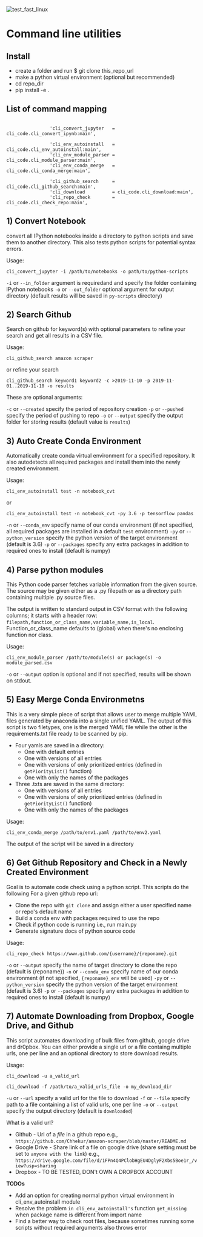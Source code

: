 ![test_fast_linux](https://github.com/arita37/cli_code/workflows/test_fast_linux/badge.svg)

# Command line utilities

## Install

- create a folder and run $ git clone this_repo_url
- make a python virtual environment (optional but recommended)
- cd repo_dir
- pip install -e .

## List of command mapping

```

                'cli_convert_jupyter   = cli_code.cli_convert_ipynb:main',

                'cli_env_autoinstall   = cli_code.cli_env_autoinstall:main',
                'cli_env_module_parser = cli_code.cli_module_parser:main',
                'cli_env_conda_merge   = cli_code.cli_conda_merge:main',

                'cli_github_search     = cli_code.cli_github_search:main',
                'cli_download          = cli_code.cli_download:main',
                'cli_repo_check        = cli_code.cli_check_repo:main',

```

## 1) Convert Notebook

convert all IPython notebooks inside a directory to python scripts and save them to another directory. This also tests python scripts for potential syntax errors.

Usage:

`cli_convert_jupyter -i /path/to/notebooks -o path/to/python-scripts`

`-i` or `--in_folder` argument is requiredand and specify the folder containing IPython notebooks
`-o` or `--out_folder` optional argument for output directory (default results will be saved in `py-scripts` directory)

## 2) Search Github

Search on github for keyword(s) with optional parameters to refine your search and get all results in a CSV file.

Usage:

`cli_github_search amazon scraper`

or refine your search

`cli_github_search keyword1 keyword2 -c >2019-11-10 -p 2019-11-01..2019-11-10 -o results`

These are optional arguments:

`-c` or `--created` specify the period of repository creation
`-p` or `--pushed` specify the period of pushing to repo
`-o` or `--output` specify the output folder for storing results (default value is `results`)

## 3) Auto Create Conda Environment

Automatically create conda virtual environment for a specified repository. It also autodetects all required packages and install them into the newly created environment.

Usage:

`cli_env_autoinstall test -n notebook_cvt`

or

`cli_env_autoinstall test -n notebook_cvt -py 3.6 -p tensorflow pandas`

`-n` or `--conda_env` specify name of our conda environment (if not specified, all required packages are installed in a default `test` environment)
`-py` or `--python_version` specify the python version of the target environment (default is 3.6)
`-p` or `--packages` specify any extra packages in addition to required ones to install (default is numpy)

## 4) Parse python modules

This Python code parser fetches variable information from the given source. The source may be given either as a .py filepath or as a directory path containing multiple .py source files.

The output is written to standard output in CSV format with the following columns; it starts with a header row: `filepath,function_or_class_name,variable_name,is_local`.
Function_or_class_name defaults to (global) when there's no enclosing function nor class.

Usage:

`cli_env_module_parser /path/to/module(s) or package(s) -o module_parsed.csv`

`-o` or `--output` option is optional and if not specified, results will be shown on stdout.

## 5) Easy Merge Conda Environmetns

This is a very simple piece of script that allows user to merge multiple YAML files generated by anaconda into a single unified YAML. The output of this script is two filetypes, one is the merged YAML file while the other is the requirements.txt file ready to be scanned by pip.

- Four yamls are saved in a directory:
  - One with default entries
  - One with versions of all entries
  - One with versions of only prioritized entries (defined in `getPiorityList()` function)
  - One with only the names of the packages
- Three .txts are saved in the same directory:
  - One with versions of all entries
  - One with versions of only prioritized entries (defined in `getPiorityList()` function)
  - One with only the names of the packages

Usage:

`cli_env_conda_merge /path/to/env1.yaml /path/to/env2.yaml`

The output of the script will be saved in a directory

## 6) Get Github Repository and Check in a Newly Created Environment

Goal is to automate code check using a python script. This scripts do the following
For a given github repo url:

- Clone the repo with `git clone` and assign either a user specified name or repo's default name
- Build a conda env with packages required to use the repo
- Check if python code is running i.e., run main.py
- Generate signature docs of python source code

Usage:

`cli_repo_check https://www.github.com/{username}/{reponame}.git`

`-o` or `--output` specify the name of target directory to clone the repo (default is {reponame})
`-n` or `--conda_env` specify name of our conda environment (if not specified, `{reponame}_env` will be used)
`-py` or `--python_version` specify the python version of the target environment (default is 3.6)
`-p` or `--packages` specify any extra packages in addition to required ones to install (default is numpy)

## 7) Automate Downloading from Dropbox, Google Drive, and Github

This script automates downloading of bulk files from github, google drive and dr0pbox. You can either provide a single url or a file containg multiple urls, one per line and an optional directory to store download results.

Usage:

`cli_download -u a_valid_url`

`cli_download -f /path/to/a_valid_urls_file -o my_download_dir`

`-u` or `--url` specify a valid url for the file to download
`-f` or `--file` specify path to a file containing a list of valid urls, one per line
`-o` or `--output` specify the output directory (default is `downloaded`)

What is a valid url?

- Github - Url of a _file_ in a github repo e.g., `https://github.com/Chhekur/amazon-scraper/blob/master/README.md`
- Google Drive - Share link of a file on google drive (share setting must be set to `anyone with the link`) e.g., `https://drive.google.com/file/d/1FPn4Q4PClobHgEU4DglyF2Xbs5Boe1r_/view?usp=sharing`
- Dropbox - TO BE TESTED, DON't OWN A DROPBOX ACCOUNT

**TODOs**

- Add an option for creating normal python virtual environment in cli_env_autoinstall module
- Resolve the problem `in cli_env_autoinstall's` function `get_missing` when package name is different from import name
- Find a better way to check root files, because sometimes running some scripts without required arguments also throws error
